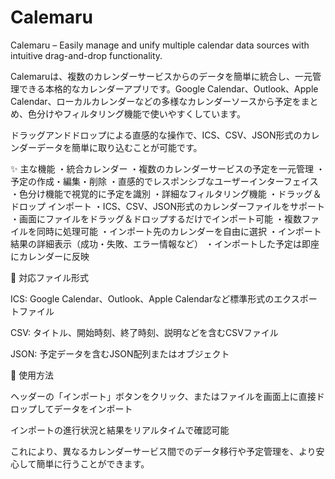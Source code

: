 # Calemaru

 Calemaru – Easily manage and unify multiple calendar data sources with intuitive drag-and-drop functionality.

Calemaruは、複数のカレンダーサービスからのデータを簡単に統合し、一元管理できる本格的なカレンダーアプリです。Google Calendar、Outlook、Apple Calendar、ローカルカレンダーなどの多様なカレンダーソースから予定をまとめ、色分けやフィルタリング機能で使いやすくしています。

ドラッグアンドドロップによる直感的な操作で、ICS、CSV、JSON形式のカレンダーデータを簡単に取り込むことが可能です。

✨ 主な機能
・統合カレンダー
・複数のカレンダーサービスの予定を一元管理
・予定の作成・編集・削除
・直感的でレスポンシブなユーザーインターフェイス
・色分け機能で視覚的に予定を識別
・詳細なフィルタリング機能
・ドラッグ＆ドロップ インポート
・ICS、CSV、JSON形式のカレンダーファイルをサポート
・画面にファイルをドラッグ＆ドロップするだけでインポート可能
・複数ファイルを同時に処理可能
・インポート先のカレンダーを自由に選択
・インポート結果の詳細表示（成功・失敗、エラー情報など）
・インポートした予定は即座にカレンダーに反映

📂 対応ファイル形式

ICS: Google Calendar、Outlook、Apple Calendarなど標準形式のエクスポートファイル

CSV: タイトル、開始時刻、終了時刻、説明などを含むCSVファイル

JSON: 予定データを含むJSON配列またはオブジェクト

🚀 使用方法

ヘッダーの「インポート」ボタンをクリック、またはファイルを画面上に直接ドロップしてデータをインポート

インポートの進行状況と結果をリアルタイムで確認可能

これにより、異なるカレンダーサービス間でのデータ移行や予定管理を、より安心して簡単に行うことができます。
